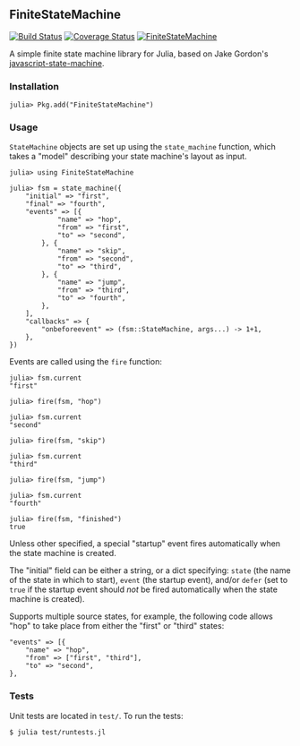 ## FiniteStateMachine

[![Build Status](https://travis-ci.org/tensorjack/FiniteStateMachine.jl.svg)](https://travis-ci.org/tensorjack/FiniteStateMachine.jl) [![Coverage Status](https://coveralls.io/repos/tensorjack/FiniteStateMachine.jl/badge.png)](https://coveralls.io/r/tensorjack/FiniteStateMachine.jl) [![FiniteStateMachine](http://pkg.julialang.org/badges/FiniteStateMachine_nightly.svg)](http://pkg.julialang.org/?pkg=FiniteStateMachine&ver=nightly)

A simple finite state machine library for Julia, based on Jake Gordon's [javascript-state-machine](https://github.com/jakesgordon/javascript-state-machine).

### Installation

    julia> Pkg.add("FiniteStateMachine")

### Usage

`StateMachine` objects are set up using the `state_machine` function, which takes a "model" describing your state machine's layout as input.

    julia> using FiniteStateMachine

    julia> fsm = state_machine({
        "initial" => "first",
        "final" => "fourth",
        "events" => [{
                "name" => "hop",
                "from" => "first",
                "to" => "second",
            }, {
                "name" => "skip",
                "from" => "second",
                "to" => "third",
            }, {
                "name" => "jump",
                "from" => "third",
                "to" => "fourth",
            },
        ],
        "callbacks" => {
            "onbeforeevent" => (fsm::StateMachine, args...) -> 1+1,
        },
    })

Events are called using the `fire` function:

    julia> fsm.current
    "first"

    julia> fire(fsm, "hop")

    julia> fsm.current
    "second"

    julia> fire(fsm, "skip")

    julia> fsm.current
    "third"

    julia> fire(fsm, "jump")

    julia> fsm.current
    "fourth"

    julia> fire(fsm, "finished")
    true

Unless other specified, a special "startup" event fires automatically when the state machine is created.

The "initial" field can be either a string, or a dict specifying: `state` (the name of the state in which to start), `event` (the startup event), and/or `defer` (set to `true` if the startup event should *not* be fired automatically when the state machine is created).

Supports multiple source states, for example, the following code allows "hop" to take place from either the "first" or "third" states:
            
    "events" => [{
        "name" => "hop",
        "from" => ["first", "third"],
        "to" => "second",
    },

### Tests

Unit tests are located in `test/`.  To run the tests:

    $ julia test/runtests.jl
